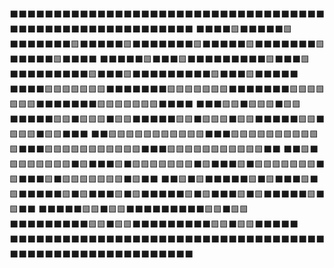 ⬛⬛⬛⬛⬛⬛⬛⬛⬛⬛⬛⬛⬛⬛⬛⬛⬛⬛⬛⬛⬛⬛⬛⬛⬛⬛⬛⬛⬛⬛⬛⬛⬛⬛⬛⬛⬛⬛⬛⬛⬛⬛⬛⬛⬛⬛⬛⬛⬛⬛⬛⬛⬛⬛⬛⬛⬛
⬛⬛⬛⬛🟩⬛⬛⬛⬛⬛🟩⬛⬛⬛⬛⬛⬛⬛🟩⬛⬛⬛⬛⬛🟩⬛⬛⬛⬛⬛⬛⬛🟩⬛⬛⬛⬛⬛🟩⬛⬛⬛⬛⬛⬛⬛🟩⬛⬛⬛⬛⬛🟩⬛⬛⬛⬛
⬛⬛⬛⬛⬛🟩⬛⬛⬛🟩⬛⬛⬛⬛⬛⬛⬛⬛⬛🟩⬛⬛⬛🟩⬛⬛⬛⬛⬛⬛⬛⬛⬛🟩⬛⬛⬛🟩⬛⬛⬛⬛⬛⬛⬛⬛⬛🟩⬛⬛⬛🟩⬛⬛⬛⬛⬛
⬛⬛⬛⬛🟩🟩🟩🟩🟩🟩🟩⬛⬛⬛⬛⬛⬛⬛🟩🟩🟩🟩🟩🟩🟩⬛⬛⬛⬛⬛⬛⬛🟩🟩🟩🟩🟩🟩🟩⬛⬛⬛⬛⬛⬛⬛🟩🟩🟩🟩🟩🟩🟩⬛⬛⬛⬛
⬛⬛⬛🟩🟩⬛🟩🟩🟩⬛🟩🟩⬛⬛⬛⬛⬛🟩🟩⬛🟩🟩🟩⬛🟩🟩⬛⬛⬛⬛⬛🟩🟩⬛🟩🟩🟩⬛🟩🟩⬛⬛⬛⬛⬛🟩🟩⬛🟩🟩🟩⬛🟩🟩⬛⬛⬛
⬛⬛🟩🟩🟩🟩🟩🟩🟩🟩🟩🟩🟩⬛⬛⬛🟩🟩🟩🟩🟩🟩🟩🟩🟩🟩🟩⬛⬛⬛🟩🟩🟩🟩🟩🟩🟩🟩🟩🟩🟩⬛⬛⬛🟩🟩🟩🟩🟩🟩🟩🟩🟩🟩🟩⬛⬛
⬛⬛🟩⬛🟩🟩🟩🟩🟩🟩🟩⬛🟩⬛⬛⬛🟩⬛🟩🟩🟩🟩🟩🟩🟩⬛🟩⬛⬛⬛🟩⬛🟩🟩🟩🟩🟩🟩🟩⬛🟩⬛⬛⬛🟩⬛🟩🟩🟩🟩🟩🟩🟩⬛🟩⬛⬛
⬛⬛🟩⬛🟩⬛⬛⬛⬛⬛🟩⬛🟩⬛⬛⬛🟩⬛🟩⬛⬛⬛⬛⬛🟩⬛🟩⬛⬛⬛🟩⬛🟩⬛⬛⬛⬛⬛🟩⬛🟩⬛⬛⬛🟩⬛🟩⬛⬛⬛⬛⬛🟩⬛🟩⬛⬛
⬛⬛⬛⬛⬛🟩🟩⬛🟩🟩⬛⬛⬛⬛⬛⬛⬛⬛⬛🟩🟩⬛🟩🟩⬛⬛⬛⬛⬛⬛⬛⬛⬛🟩🟩⬛🟩🟩⬛⬛⬛⬛⬛⬛⬛⬛⬛🟩🟩⬛🟩🟩⬛⬛⬛⬛⬛
⬛⬛⬛⬛⬛⬛⬛⬛⬛⬛⬛⬛⬛⬛⬛⬛⬛⬛⬛⬛⬛⬛⬛⬛⬛⬛⬛⬛⬛⬛⬛⬛⬛⬛⬛⬛⬛⬛⬛⬛⬛⬛⬛⬛⬛⬛⬛⬛⬛⬛⬛⬛⬛⬛⬛⬛⬛